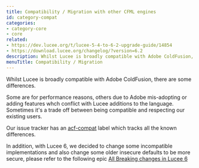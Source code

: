 ```yaml
---
title: Compatibility / Migration with other CFML engines
id: category-compat
categories:
- category-core
- core
related:
- https://dev.lucee.org/t/lucee-5-4-to-6-2-upgrade-guide/14854
- https://download.lucee.org/changelog/?version=6.2
description: Whilst Lucee is broadly compatible with Adobe ColdFusion, there are some differences.
menuTitle: Compatibility / Migration
---
```


Whilst Lucee is broadly compatible with Adobe ColdFusion, there are some differences.

Some are for performance reasons, others due to Adobe mis-adopting or adding features whch conflict with Lucee additions to the language. Sometimes it's a trade off between being compatible and respecting our existing users.

Our issue tracker has an [acf-compat](https://luceeserver.atlassian.net/issues/?jql=labels%20%3D%20%22acf-compat%22)  label which tracks all the known differences.

In addition, with Lucee 6, we decided to change some incompatible implementations and also change some older insecure defaults to be more secure, please refer to the following epic [All Breaking changes in Lucee 6](https://luceeserver.atlassian.net/browse/LDEV-4534)
